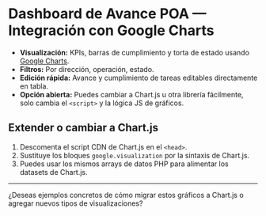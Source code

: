 # Dashboard de Avance POA — Integración con Google Charts

- **Visualización:** KPIs, barras de cumplimiento y torta de estado usando [Google Charts](https://developers.google.com/chart).
- **Filtros:** Por dirección, operación, estado.
- **Edición rápida:** Avance y cumplimiento de tareas editables directamente en tabla.
- **Opción abierta:** Puedes cambiar a Chart.js u otra librería fácilmente, solo cambia el `<script>` y la lógica JS de gráficos.

## Extender o cambiar a Chart.js

1. Descomenta el script CDN de Chart.js en el `<head>`.
2. Sustituye los bloques `google.visualization` por la sintaxis de Chart.js.
3. Puedes usar los mismos arrays de datos PHP para alimentar los datasets de Chart.js.

---

¿Deseas ejemplos concretos de cómo migrar estos gráficos a Chart.js o agregar nuevos tipos de visualizaciones?